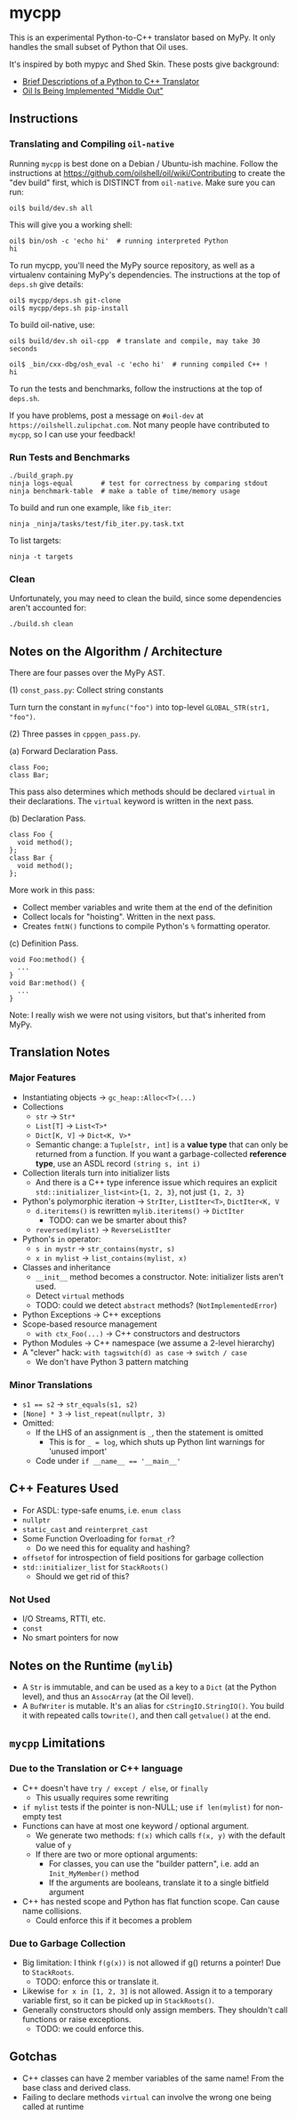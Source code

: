 mycpp
=====
 
This is an experimental Python-to-C++ translator based on MyPy.  It only
handles the small subset of Python that Oil uses.

It's inspired by both mypyc and Shed Skin.  These posts give background:

- [Brief Descriptions of a Python to C++ Translator](https://www.oilshell.org/blog/2022/05/mycpp.html)
- [Oil Is Being Implemented "Middle Out"](https://www.oilshell.org/blog/2022/03/middle-out.html)

## Instructions

### Translating and Compiling `oil-native`

Running `mycpp` is best done on a Debian / Ubuntu-ish machine.  Follow the
instructions at <https://github.com/oilshell/oil/wiki/Contributing> to create
the "dev build" first, which is DISTINCT from `oil-native`.  Make sure you can
run:

    oil$ build/dev.sh all

This will give you a working shell:

    oil$ bin/osh -c 'echo hi'  # running interpreted Python
    hi

To run mycpp, you'll need the MyPy source repository, as well as a virtualenv
containing MyPy's dependencies.  The instructions at the top of `deps.sh` give
details:

    oil$ mycpp/deps.sh git-clone
    oil$ mycpp/deps.sh pip-install

To build oil-native, use:

    oil$ build/dev.sh oil-cpp  # translate and compile, may take 30 seconds

    oil$ _bin/cxx-dbg/osh_eval -c 'echo hi'  # running compiled C++ !
    hi

To run the tests and benchmarks, follow the instructions at the top of `deps.sh`.

If you have problems, post a message on `#oil-dev` at
`https://oilshell.zulipchat.com`.  Not many people have contributed to `mycpp`,
so I can use your feedback!


### Run Tests and Benchmarks

    ./build_graph.py
    ninja logs-equal       # test for correctness by comparing stdout
    ninja benchmark-table  # make a table of time/memory usage

To build and run one example, like `fib_iter`:

    ninja _ninja/tasks/test/fib_iter.py.task.txt

To list targets:

    ninja -t targets

### Clean

Unfortunately, you may need to clean the build, since some dependencies
aren't accounted for:

    ./build.sh clean

## Notes on the Algorithm / Architecture

There are four passes over the MyPy AST.

(1) `const_pass.py`: Collect string constants 

Turn turn the constant in `myfunc("foo")` into top-level `GLOBAL_STR(str1,
"foo")`.
  
(2) Three passes in `cppgen_pass.py`.

(a) Forward Declaration Pass.

    class Foo;
    class Bar;

This pass also determines which methods should be declared `virtual` in their
declarations.  The `virtual` keyword is written in the next pass.

(b) Declaration Pass.

    class Foo {
      void method();
    };
    class Bar {
      void method();
    };

More work in this pass:

- Collect member variables and write them at the end of the definition
- Collect locals for "hoisting".  Written in the next pass.
- Creates `fmtN()` functions to compile Python's `%` formatting operator.

(c) Definition Pass.

    void Foo:method() {
      ...
    }
    void Bar:method() {
      ...
    }

Note: I really wish we were not using visitors, but that's inherited from MyPy.

## Translation Notes

### Major Features

- Instantiating objects &rarr; `gc_heap::Alloc<T>(...)`
- Collections
  - `str` &rarr; `Str*`
  - `List[T]` &rarr; `List<T>*`
  - `Dict[K, V]` &rarr; `Dict<K, V>*`
  - Semantic change: a `Tuple[str, int]` is a **value type** that can only be
    returned from a function.  If you want a garbage-collected **reference
    type**, use an ASDL record `(string s, int i)`
- Collection literals turn into initializer lists
  - And there is a C++ type inference issue which requires an explicit
    `std::initializer_list<int>{1, 2, 3}`, not just `{1, 2, 3}`
- Python's polymorphic iteration &rarr; `StrIter`, `ListIter<T>`, `DictIter<K,
  V`
  - `d.iteritems()` is rewritten `mylib.iteritems()` &rarr; `DictIter`
    - TODO: can we be smarter about this?
  - `reversed(mylist)` &rarr; `ReverseListIter`
- Python's `in` operator:
  - `s in mystr` &rarr; `str_contains(mystr, s)`
  - `x in mylist` &rarr; `list_contains(mylist, x)`
- Classes and inheritance
  - `__init__` method becomes a constructor.  Note: initializer lists aren't
    used.
  - Detect `virtual` methods
  - TODO: could we detect `abstract` methods? (`NotImplementedError`)
- Python Exceptions &rarr; C++ exceptions
- Scope-based resource management
  - `with ctx_Foo(...)` &rarr; C++ constructors and destructors
- Python Modules &rarr; C++ namespace (we assume a 2-level hierarchy)
- A "clever" hack: `with tagswitch(d) as case` &rarr; `switch / case`
  - We don't have Python 3 pattern matching

### Minor Translations

- `s1 == s2` &rarr; `str_equals(s1, s2)`
- `[None] * 3` &rarr; `list_repeat(nullptr, 3)`
- Omitted:
  - If the LHS of an assignment is `_`, then the statement is omitted
    - This is for `_ = log`, which shuts up Python lint warnings for 'unused
      import'
  - Code under `if __name__ == '__main__'`

## C++ Features Used

- For ASDL: type-safe enums, i.e. `enum class`
- `nullptr`
- `static_cast` and `reinterpret_cast`
- Some Function Overloading for `format_r`?
  - Do we need this for equality and hashing?
- `offsetof` for introspection of field positions for garbage collection
- `std::initializer_list` for `StackRoots()`
  - Should we get rid of this?

### Not Used

- I/O Streams, RTTI, etc.
- `const`
- No smart pointers for now

## Notes on the Runtime (`mylib`)

- A `Str` is immutable, and can be used as a key to a `Dict` (at the Python
  level), and thus an `AssocArray` (at the Oil level).
- A `BufWriter` is mutable.  It's an alias for `cStringIO.StringIO()`.  You
  build it with repeated calls to`write()`, and then call `getvalue()` at the
  end.

## `mycpp` Limitations

### Due to the Translation or C++ language

- C++ doesn't have `try / except / else`, or `finally`
  - This usually requires some rewriting
- `if mylist` tests if the pointer is non-NULL; use `if len(mylist)` for
  non-empty test
- Functions can have at most one keyword / optional argument.
  - We generate two methods: `f(x)` which calls `f(x, y)` with the default
    value of `y`
  - If there are two or more optional arguments:
    - For classes, you can use the "builder pattern", i.e. add an
      `Init_MyMember()` method
    - If the arguments are booleans, translate it to a single bitfield argument
- C++ has nested scope and Python has flat function scope.  Can cause name
  collisions.
  - Could enforce this if it becomes a problem

### Due to Garbage Collection

- Big limitation: I think `f(g(x))` is not allowed if g() returns a
  pointer!  Due to `StackRoots`.
  - TODO: enforce this or translate it.
- Likewise `for x in [1, 2, 3]` is not allowed.  Assign it to a temporary
  variable first, so it can be picked up in `StackRoots()`.
- Generally constructors should only assign members.  They shouldn't call
  functions or raise exceptions.
  - TODO: we could enforce this.

## Gotchas

- C++ classes can have 2 member variables of the same name!  From the base
  class and derived class.
- Failing to declare methods `virtual` can involve the wrong one being called
  at runtime
